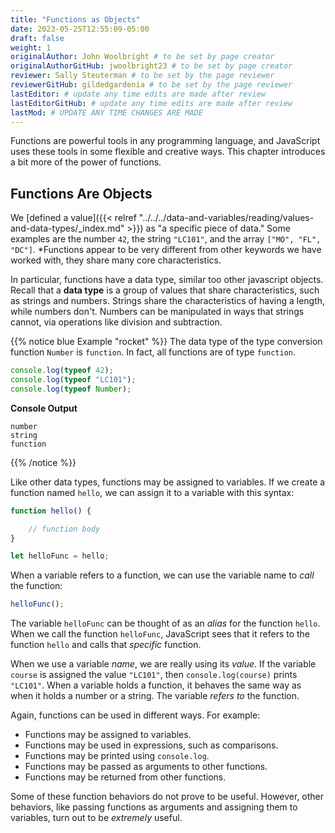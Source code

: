 ```yaml
---
title: "Functions as Objects"
date: 2023-05-25T12:55:09-05:00
draft: false
weight: 1
originalAuthor: John Woolbright # to be set by page creator
originalAuthorGitHub: jwoolbright23 # to be set by page creator
reviewer: Sally Steuterman # to be set by the page reviewer
reviewerGitHub: gildedgardenia # to be set by the page reviewer
lastEditor: # update any time edits are made after review
lastEditorGitHub: # update any time edits are made after review
lastMod: # UPDATE ANY TIME CHANGES ARE MADE
---
```


Functions are powerful tools in any programming language, and JavaScript uses these tools in some flexible and creative ways. This chapter introduces a bit more of the power of functions.

## Functions Are Objects

We [defined a value]({{< relref "../../../data-and-variables/reading/values-and-data-types/_index.md" >}}) as "a specific piece of data." Some examples are the number `42`, the string `"LC101"`, and the array `["MO", "FL", "DC"]`. *Functions appear to be very different from other keywords we have worked with, they share many core characteristics.

In particular, functions have a data type, similar too other javascript objects. Recall that a **data type** is a group of values that share characteristics, such as strings and numbers. Strings share the characteristics of having a length, while numbers don't. Numbers can be manipulated in ways that strings cannot, via operations like division and subtraction. 

{{% notice blue Example "rocket" %}}
The data type of the type conversion function `Number` is `function`. In fact, all functions are of type `function`.

```javascript
console.log(typeof 42);
console.log(typeof "LC101");
console.log(typeof Number);  
```

**Console Output**

```console
number
string
function
```
{{% /notice %}}

Like other data types, functions may be assigned to variables. If we create a function named `hello`, we can assign it to a variable with this syntax:

```javascript
function hello() {

    // function body
}

let helloFunc = hello;
```

When a variable refers to a function, we can use the variable name to *call* the function:

```javascript
helloFunc();
```

The variable `helloFunc` can be thought of as an *alias* for the function `hello`. When we call the function `helloFunc`, JavaScript sees that it refers to the function `hello` and calls that *specific* function. 

When we use a variable *name*, we are really using its *value*. If the variable `course` is assigned the value `"LC101"`, then `console.log(course)` prints `"LC101"`. When a variable holds a function, it behaves the same way as when it holds a number or a string. The variable *refers to* the function. 

<!-- ![The variable helloFunc on the left *referst to* the function hello on the right](pictures/function-var.png?classes=border) -->

Again, functions can be used in different ways. For example:

- Functions may be assigned to variables.
- Functions may be used in expressions, such as comparisons.
- Functions may be printed using `console.log`.
- Functions may be passed as arguments to other functions.
- Functions may be returned from other functions. 

Some of these function behaviors do not prove to be useful. However, other behaviors, like passing functions as arguments and assigning them to variables, turn out to be *extremely* useful.
